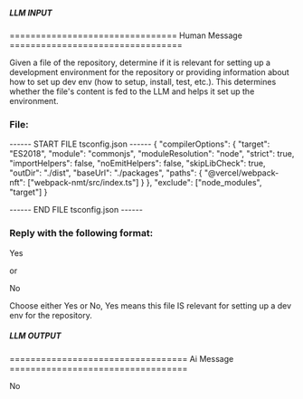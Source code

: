 ##### LLM INPUT #####
================================ Human Message =================================

Given a file of the repository, determine if it is relevant for setting up a development environment for the repository or providing information about how to set up dev env (how to setup, install, test, etc.). This determines whether the file's content is fed to the LLM and helps it set up the environment.

### File:
------ START FILE tsconfig.json ------
{
  "compilerOptions": {
    "target": "ES2018",
    "module": "commonjs",
    "moduleResolution": "node",
    "strict": true,
    "importHelpers": false,
    "noEmitHelpers": false,
    "skipLibCheck": true,
    "outDir": "./dist",
    "baseUrl": "./packages",
    "paths": {
      "@vercel/webpack-nft": ["webpack-nmt/src/index.ts"]
    }
  },
  "exclude": ["node_modules", "target"]
}

------ END FILE tsconfig.json ------

### Reply with the following format:

<rel>Yes</rel>

or

<rel>No</rel>

Choose either Yes or No, Yes means this file IS relevant for setting up a dev env for the repository.

##### LLM OUTPUT #####
================================== Ai Message ==================================

<rel>No</rel>
